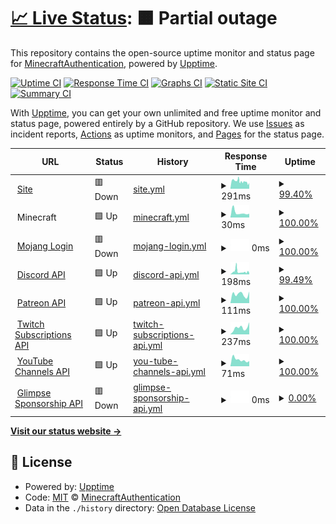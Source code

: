 # [📈 Live Status](https://status.minecraftauth.me): <!--live status--> **🟧 Partial outage**

This repository contains the open-source uptime monitor and status page for [MinecraftAuthentication](https://minecraftauth.me), powered by [Upptime](https://github.com/upptime/upptime).

[![Uptime CI](https://github.com/MinecraftAuthentication/status/workflows/Uptime%20CI/badge.svg)](https://github.com/MinecraftAuthentication/status/actions?query=workflow%3A%22Uptime+CI%22)
[![Response Time CI](https://github.com/MinecraftAuthentication/status/workflows/Response%20Time%20CI/badge.svg)](https://github.com/MinecraftAuthentication/status/actions?query=workflow%3A%22Response+Time+CI%22)
[![Graphs CI](https://github.com/MinecraftAuthentication/status/workflows/Graphs%20CI/badge.svg)](https://github.com/MinecraftAuthentication/status/actions?query=workflow%3A%22Graphs+CI%22)
[![Static Site CI](https://github.com/MinecraftAuthentication/status/workflows/Static%20Site%20CI/badge.svg)](https://github.com/MinecraftAuthentication/status/actions?query=workflow%3A%22Static+Site+CI%22)
[![Summary CI](https://github.com/MinecraftAuthentication/status/workflows/Summary%20CI/badge.svg)](https://github.com/MinecraftAuthentication/status/actions?query=workflow%3A%22Summary+CI%22)

With [Upptime](https://upptime.js.org), you can get your own unlimited and free uptime monitor and status page, powered entirely by a GitHub repository. We use [Issues](https://github.com/MinecraftAuthentication/status/issues) as incident reports, [Actions](https://github.com/MinecraftAuthentication/status/actions) as uptime monitors, and [Pages](https://status.minecraftauth.me) for the status page.

<!--start: status pages-->
<!-- This summary is generated by Upptime (https://github.com/upptime/upptime) -->
<!-- Do not edit this manually, your changes will be overwritten -->
<!-- prettier-ignore -->
| URL | Status | History | Response Time | Uptime |
| --- | ------ | ------- | ------------- | ------ |
| <img alt="" src="https://icons.duckduckgo.com/ip3/minecraftauth.me.ico" height="13"> [Site](https://minecraftauth.me/) | 🟥 Down | [site.yml](https://github.com/MinecraftAuthentication/status/commits/HEAD/history/site.yml) | <details><summary><img alt="Response time graph" src="./graphs/site/response-time-week.png" height="20"> 291ms</summary><br><a href="https://status.minecraftauth.me/history/site"><img alt="Response time 261" src="https://img.shields.io/endpoint?url=https%3A%2F%2Fraw.githubusercontent.com%2FMinecraftAuthentication%2Fstatus%2FHEAD%2Fapi%2Fsite%2Fresponse-time.json"></a><br><a href="https://status.minecraftauth.me/history/site"><img alt="24-hour response time 271" src="https://img.shields.io/endpoint?url=https%3A%2F%2Fraw.githubusercontent.com%2FMinecraftAuthentication%2Fstatus%2FHEAD%2Fapi%2Fsite%2Fresponse-time-day.json"></a><br><a href="https://status.minecraftauth.me/history/site"><img alt="7-day response time 291" src="https://img.shields.io/endpoint?url=https%3A%2F%2Fraw.githubusercontent.com%2FMinecraftAuthentication%2Fstatus%2FHEAD%2Fapi%2Fsite%2Fresponse-time-week.json"></a><br><a href="https://status.minecraftauth.me/history/site"><img alt="30-day response time 294" src="https://img.shields.io/endpoint?url=https%3A%2F%2Fraw.githubusercontent.com%2FMinecraftAuthentication%2Fstatus%2FHEAD%2Fapi%2Fsite%2Fresponse-time-month.json"></a><br><a href="https://status.minecraftauth.me/history/site"><img alt="1-year response time 267" src="https://img.shields.io/endpoint?url=https%3A%2F%2Fraw.githubusercontent.com%2FMinecraftAuthentication%2Fstatus%2FHEAD%2Fapi%2Fsite%2Fresponse-time-year.json"></a></details> | <details><summary><a href="https://status.minecraftauth.me/history/site">99.40%</a></summary><a href="https://status.minecraftauth.me/history/site"><img alt="All-time uptime 99.82%" src="https://img.shields.io/endpoint?url=https%3A%2F%2Fraw.githubusercontent.com%2FMinecraftAuthentication%2Fstatus%2FHEAD%2Fapi%2Fsite%2Fuptime.json"></a><br><a href="https://status.minecraftauth.me/history/site"><img alt="24-hour uptime 99.96%" src="https://img.shields.io/endpoint?url=https%3A%2F%2Fraw.githubusercontent.com%2FMinecraftAuthentication%2Fstatus%2FHEAD%2Fapi%2Fsite%2Fuptime-day.json"></a><br><a href="https://status.minecraftauth.me/history/site"><img alt="7-day uptime 99.40%" src="https://img.shields.io/endpoint?url=https%3A%2F%2Fraw.githubusercontent.com%2FMinecraftAuthentication%2Fstatus%2FHEAD%2Fapi%2Fsite%2Fuptime-week.json"></a><br><a href="https://status.minecraftauth.me/history/site"><img alt="30-day uptime 99.62%" src="https://img.shields.io/endpoint?url=https%3A%2F%2Fraw.githubusercontent.com%2FMinecraftAuthentication%2Fstatus%2FHEAD%2Fapi%2Fsite%2Fuptime-month.json"></a><br><a href="https://status.minecraftauth.me/history/site"><img alt="1-year uptime 99.43%" src="https://img.shields.io/endpoint?url=https%3A%2F%2Fraw.githubusercontent.com%2FMinecraftAuthentication%2Fstatus%2FHEAD%2Fapi%2Fsite%2Fuptime-year.json"></a></details>
| <img alt="" src="https://icons.duckduckgo.com/ip3/null.ico" height="13"> Minecraft | 🟩 Up | [minecraft.yml](https://github.com/MinecraftAuthentication/status/commits/HEAD/history/minecraft.yml) | <details><summary><img alt="Response time graph" src="./graphs/minecraft/response-time-week.png" height="20"> 30ms</summary><br><a href="https://status.minecraftauth.me/history/minecraft"><img alt="Response time 38" src="https://img.shields.io/endpoint?url=https%3A%2F%2Fraw.githubusercontent.com%2FMinecraftAuthentication%2Fstatus%2FHEAD%2Fapi%2Fminecraft%2Fresponse-time.json"></a><br><a href="https://status.minecraftauth.me/history/minecraft"><img alt="24-hour response time 23" src="https://img.shields.io/endpoint?url=https%3A%2F%2Fraw.githubusercontent.com%2FMinecraftAuthentication%2Fstatus%2FHEAD%2Fapi%2Fminecraft%2Fresponse-time-day.json"></a><br><a href="https://status.minecraftauth.me/history/minecraft"><img alt="7-day response time 30" src="https://img.shields.io/endpoint?url=https%3A%2F%2Fraw.githubusercontent.com%2FMinecraftAuthentication%2Fstatus%2FHEAD%2Fapi%2Fminecraft%2Fresponse-time-week.json"></a><br><a href="https://status.minecraftauth.me/history/minecraft"><img alt="30-day response time 38" src="https://img.shields.io/endpoint?url=https%3A%2F%2Fraw.githubusercontent.com%2FMinecraftAuthentication%2Fstatus%2FHEAD%2Fapi%2Fminecraft%2Fresponse-time-month.json"></a><br><a href="https://status.minecraftauth.me/history/minecraft"><img alt="1-year response time 36" src="https://img.shields.io/endpoint?url=https%3A%2F%2Fraw.githubusercontent.com%2FMinecraftAuthentication%2Fstatus%2FHEAD%2Fapi%2Fminecraft%2Fresponse-time-year.json"></a></details> | <details><summary><a href="https://status.minecraftauth.me/history/minecraft">100.00%</a></summary><a href="https://status.minecraftauth.me/history/minecraft"><img alt="All-time uptime 99.94%" src="https://img.shields.io/endpoint?url=https%3A%2F%2Fraw.githubusercontent.com%2FMinecraftAuthentication%2Fstatus%2FHEAD%2Fapi%2Fminecraft%2Fuptime.json"></a><br><a href="https://status.minecraftauth.me/history/minecraft"><img alt="24-hour uptime 100.00%" src="https://img.shields.io/endpoint?url=https%3A%2F%2Fraw.githubusercontent.com%2FMinecraftAuthentication%2Fstatus%2FHEAD%2Fapi%2Fminecraft%2Fuptime-day.json"></a><br><a href="https://status.minecraftauth.me/history/minecraft"><img alt="7-day uptime 100.00%" src="https://img.shields.io/endpoint?url=https%3A%2F%2Fraw.githubusercontent.com%2FMinecraftAuthentication%2Fstatus%2FHEAD%2Fapi%2Fminecraft%2Fuptime-week.json"></a><br><a href="https://status.minecraftauth.me/history/minecraft"><img alt="30-day uptime 99.96%" src="https://img.shields.io/endpoint?url=https%3A%2F%2Fraw.githubusercontent.com%2FMinecraftAuthentication%2Fstatus%2FHEAD%2Fapi%2Fminecraft%2Fuptime-month.json"></a><br><a href="https://status.minecraftauth.me/history/minecraft"><img alt="1-year uptime 99.89%" src="https://img.shields.io/endpoint?url=https%3A%2F%2Fraw.githubusercontent.com%2FMinecraftAuthentication%2Fstatus%2FHEAD%2Fapi%2Fminecraft%2Fuptime-year.json"></a></details>
| <img alt="" src="https://icons.duckduckgo.com/ip3/authserver.mojang.com.ico" height="13"> [Mojang Login](https://authserver.mojang.com/) | 🟥 Down | [mojang-login.yml](https://github.com/MinecraftAuthentication/status/commits/HEAD/history/mojang-login.yml) | <details><summary><img alt="Response time graph" src="./graphs/mojang-login/response-time-week.png" height="20"> 0ms</summary><br><a href="https://status.minecraftauth.me/history/mojang-login"><img alt="Response time 126" src="https://img.shields.io/endpoint?url=https%3A%2F%2Fraw.githubusercontent.com%2FMinecraftAuthentication%2Fstatus%2FHEAD%2Fapi%2Fmojang-login%2Fresponse-time.json"></a><br><a href="https://status.minecraftauth.me/history/mojang-login"><img alt="24-hour response time 0" src="https://img.shields.io/endpoint?url=https%3A%2F%2Fraw.githubusercontent.com%2FMinecraftAuthentication%2Fstatus%2FHEAD%2Fapi%2Fmojang-login%2Fresponse-time-day.json"></a><br><a href="https://status.minecraftauth.me/history/mojang-login"><img alt="7-day response time 0" src="https://img.shields.io/endpoint?url=https%3A%2F%2Fraw.githubusercontent.com%2FMinecraftAuthentication%2Fstatus%2FHEAD%2Fapi%2Fmojang-login%2Fresponse-time-week.json"></a><br><a href="https://status.minecraftauth.me/history/mojang-login"><img alt="30-day response time 0" src="https://img.shields.io/endpoint?url=https%3A%2F%2Fraw.githubusercontent.com%2FMinecraftAuthentication%2Fstatus%2FHEAD%2Fapi%2Fmojang-login%2Fresponse-time-month.json"></a><br><a href="https://status.minecraftauth.me/history/mojang-login"><img alt="1-year response time 0" src="https://img.shields.io/endpoint?url=https%3A%2F%2Fraw.githubusercontent.com%2FMinecraftAuthentication%2Fstatus%2FHEAD%2Fapi%2Fmojang-login%2Fresponse-time-year.json"></a></details> | <details><summary><a href="https://status.minecraftauth.me/history/mojang-login">100.00%</a></summary><a href="https://status.minecraftauth.me/history/mojang-login"><img alt="All-time uptime 93.81%" src="https://img.shields.io/endpoint?url=https%3A%2F%2Fraw.githubusercontent.com%2FMinecraftAuthentication%2Fstatus%2FHEAD%2Fapi%2Fmojang-login%2Fuptime.json"></a><br><a href="https://status.minecraftauth.me/history/mojang-login"><img alt="24-hour uptime 100.00%" src="https://img.shields.io/endpoint?url=https%3A%2F%2Fraw.githubusercontent.com%2FMinecraftAuthentication%2Fstatus%2FHEAD%2Fapi%2Fmojang-login%2Fuptime-day.json"></a><br><a href="https://status.minecraftauth.me/history/mojang-login"><img alt="7-day uptime 100.00%" src="https://img.shields.io/endpoint?url=https%3A%2F%2Fraw.githubusercontent.com%2FMinecraftAuthentication%2Fstatus%2FHEAD%2Fapi%2Fmojang-login%2Fuptime-week.json"></a><br><a href="https://status.minecraftauth.me/history/mojang-login"><img alt="30-day uptime 100.00%" src="https://img.shields.io/endpoint?url=https%3A%2F%2Fraw.githubusercontent.com%2FMinecraftAuthentication%2Fstatus%2FHEAD%2Fapi%2Fmojang-login%2Fuptime-month.json"></a><br><a href="https://status.minecraftauth.me/history/mojang-login"><img alt="1-year uptime 100.00%" src="https://img.shields.io/endpoint?url=https%3A%2F%2Fraw.githubusercontent.com%2FMinecraftAuthentication%2Fstatus%2FHEAD%2Fapi%2Fmojang-login%2Fuptime-year.json"></a></details>
| <img alt="" src="https://icons.duckduckgo.com/ip3/discord.com.ico" height="13"> [Discord API](https://discord.com/api/users/@me) | 🟩 Up | [discord-api.yml](https://github.com/MinecraftAuthentication/status/commits/HEAD/history/discord-api.yml) | <details><summary><img alt="Response time graph" src="./graphs/discord-api/response-time-week.png" height="20"> 198ms</summary><br><a href="https://status.minecraftauth.me/history/discord-api"><img alt="Response time 134" src="https://img.shields.io/endpoint?url=https%3A%2F%2Fraw.githubusercontent.com%2FMinecraftAuthentication%2Fstatus%2FHEAD%2Fapi%2Fdiscord-api%2Fresponse-time.json"></a><br><a href="https://status.minecraftauth.me/history/discord-api"><img alt="24-hour response time 107" src="https://img.shields.io/endpoint?url=https%3A%2F%2Fraw.githubusercontent.com%2FMinecraftAuthentication%2Fstatus%2FHEAD%2Fapi%2Fdiscord-api%2Fresponse-time-day.json"></a><br><a href="https://status.minecraftauth.me/history/discord-api"><img alt="7-day response time 198" src="https://img.shields.io/endpoint?url=https%3A%2F%2Fraw.githubusercontent.com%2FMinecraftAuthentication%2Fstatus%2FHEAD%2Fapi%2Fdiscord-api%2Fresponse-time-week.json"></a><br><a href="https://status.minecraftauth.me/history/discord-api"><img alt="30-day response time 149" src="https://img.shields.io/endpoint?url=https%3A%2F%2Fraw.githubusercontent.com%2FMinecraftAuthentication%2Fstatus%2FHEAD%2Fapi%2Fdiscord-api%2Fresponse-time-month.json"></a><br><a href="https://status.minecraftauth.me/history/discord-api"><img alt="1-year response time 143" src="https://img.shields.io/endpoint?url=https%3A%2F%2Fraw.githubusercontent.com%2FMinecraftAuthentication%2Fstatus%2FHEAD%2Fapi%2Fdiscord-api%2Fresponse-time-year.json"></a></details> | <details><summary><a href="https://status.minecraftauth.me/history/discord-api">99.49%</a></summary><a href="https://status.minecraftauth.me/history/discord-api"><img alt="All-time uptime 99.99%" src="https://img.shields.io/endpoint?url=https%3A%2F%2Fraw.githubusercontent.com%2FMinecraftAuthentication%2Fstatus%2FHEAD%2Fapi%2Fdiscord-api%2Fuptime.json"></a><br><a href="https://status.minecraftauth.me/history/discord-api"><img alt="24-hour uptime 100.00%" src="https://img.shields.io/endpoint?url=https%3A%2F%2Fraw.githubusercontent.com%2FMinecraftAuthentication%2Fstatus%2FHEAD%2Fapi%2Fdiscord-api%2Fuptime-day.json"></a><br><a href="https://status.minecraftauth.me/history/discord-api"><img alt="7-day uptime 99.49%" src="https://img.shields.io/endpoint?url=https%3A%2F%2Fraw.githubusercontent.com%2FMinecraftAuthentication%2Fstatus%2FHEAD%2Fapi%2Fdiscord-api%2Fuptime-week.json"></a><br><a href="https://status.minecraftauth.me/history/discord-api"><img alt="30-day uptime 99.81%" src="https://img.shields.io/endpoint?url=https%3A%2F%2Fraw.githubusercontent.com%2FMinecraftAuthentication%2Fstatus%2FHEAD%2Fapi%2Fdiscord-api%2Fuptime-month.json"></a><br><a href="https://status.minecraftauth.me/history/discord-api"><img alt="1-year uptime 99.98%" src="https://img.shields.io/endpoint?url=https%3A%2F%2Fraw.githubusercontent.com%2FMinecraftAuthentication%2Fstatus%2FHEAD%2Fapi%2Fdiscord-api%2Fuptime-year.json"></a></details>
| <img alt="" src="https://icons.duckduckgo.com/ip3/www.patreon.com.ico" height="13"> [Patreon API](https://www.patreon.com/api/oauth2/v2/campaigns/0/members) | 🟩 Up | [patreon-api.yml](https://github.com/MinecraftAuthentication/status/commits/HEAD/history/patreon-api.yml) | <details><summary><img alt="Response time graph" src="./graphs/patreon-api/response-time-week.png" height="20"> 111ms</summary><br><a href="https://status.minecraftauth.me/history/patreon-api"><img alt="Response time 129" src="https://img.shields.io/endpoint?url=https%3A%2F%2Fraw.githubusercontent.com%2FMinecraftAuthentication%2Fstatus%2FHEAD%2Fapi%2Fpatreon-api%2Fresponse-time.json"></a><br><a href="https://status.minecraftauth.me/history/patreon-api"><img alt="24-hour response time 145" src="https://img.shields.io/endpoint?url=https%3A%2F%2Fraw.githubusercontent.com%2FMinecraftAuthentication%2Fstatus%2FHEAD%2Fapi%2Fpatreon-api%2Fresponse-time-day.json"></a><br><a href="https://status.minecraftauth.me/history/patreon-api"><img alt="7-day response time 111" src="https://img.shields.io/endpoint?url=https%3A%2F%2Fraw.githubusercontent.com%2FMinecraftAuthentication%2Fstatus%2FHEAD%2Fapi%2Fpatreon-api%2Fresponse-time-week.json"></a><br><a href="https://status.minecraftauth.me/history/patreon-api"><img alt="30-day response time 91" src="https://img.shields.io/endpoint?url=https%3A%2F%2Fraw.githubusercontent.com%2FMinecraftAuthentication%2Fstatus%2FHEAD%2Fapi%2Fpatreon-api%2Fresponse-time-month.json"></a><br><a href="https://status.minecraftauth.me/history/patreon-api"><img alt="1-year response time 88" src="https://img.shields.io/endpoint?url=https%3A%2F%2Fraw.githubusercontent.com%2FMinecraftAuthentication%2Fstatus%2FHEAD%2Fapi%2Fpatreon-api%2Fresponse-time-year.json"></a></details> | <details><summary><a href="https://status.minecraftauth.me/history/patreon-api">100.00%</a></summary><a href="https://status.minecraftauth.me/history/patreon-api"><img alt="All-time uptime 99.99%" src="https://img.shields.io/endpoint?url=https%3A%2F%2Fraw.githubusercontent.com%2FMinecraftAuthentication%2Fstatus%2FHEAD%2Fapi%2Fpatreon-api%2Fuptime.json"></a><br><a href="https://status.minecraftauth.me/history/patreon-api"><img alt="24-hour uptime 100.00%" src="https://img.shields.io/endpoint?url=https%3A%2F%2Fraw.githubusercontent.com%2FMinecraftAuthentication%2Fstatus%2FHEAD%2Fapi%2Fpatreon-api%2Fuptime-day.json"></a><br><a href="https://status.minecraftauth.me/history/patreon-api"><img alt="7-day uptime 100.00%" src="https://img.shields.io/endpoint?url=https%3A%2F%2Fraw.githubusercontent.com%2FMinecraftAuthentication%2Fstatus%2FHEAD%2Fapi%2Fpatreon-api%2Fuptime-week.json"></a><br><a href="https://status.minecraftauth.me/history/patreon-api"><img alt="30-day uptime 100.00%" src="https://img.shields.io/endpoint?url=https%3A%2F%2Fraw.githubusercontent.com%2FMinecraftAuthentication%2Fstatus%2FHEAD%2Fapi%2Fpatreon-api%2Fuptime-month.json"></a><br><a href="https://status.minecraftauth.me/history/patreon-api"><img alt="1-year uptime 100.00%" src="https://img.shields.io/endpoint?url=https%3A%2F%2Fraw.githubusercontent.com%2FMinecraftAuthentication%2Fstatus%2FHEAD%2Fapi%2Fpatreon-api%2Fuptime-year.json"></a></details>
| <img alt="" src="https://icons.duckduckgo.com/ip3/api.twitch.tv.ico" height="13"> [Twitch Subscriptions API](https://api.twitch.tv/helix/subscriptions) | 🟩 Up | [twitch-subscriptions-api.yml](https://github.com/MinecraftAuthentication/status/commits/HEAD/history/twitch-subscriptions-api.yml) | <details><summary><img alt="Response time graph" src="./graphs/twitch-subscriptions-api/response-time-week.png" height="20"> 237ms</summary><br><a href="https://status.minecraftauth.me/history/twitch-subscriptions-api"><img alt="Response time 137" src="https://img.shields.io/endpoint?url=https%3A%2F%2Fraw.githubusercontent.com%2FMinecraftAuthentication%2Fstatus%2FHEAD%2Fapi%2Ftwitch-subscriptions-api%2Fresponse-time.json"></a><br><a href="https://status.minecraftauth.me/history/twitch-subscriptions-api"><img alt="24-hour response time 430" src="https://img.shields.io/endpoint?url=https%3A%2F%2Fraw.githubusercontent.com%2FMinecraftAuthentication%2Fstatus%2FHEAD%2Fapi%2Ftwitch-subscriptions-api%2Fresponse-time-day.json"></a><br><a href="https://status.minecraftauth.me/history/twitch-subscriptions-api"><img alt="7-day response time 237" src="https://img.shields.io/endpoint?url=https%3A%2F%2Fraw.githubusercontent.com%2FMinecraftAuthentication%2Fstatus%2FHEAD%2Fapi%2Ftwitch-subscriptions-api%2Fresponse-time-week.json"></a><br><a href="https://status.minecraftauth.me/history/twitch-subscriptions-api"><img alt="30-day response time 198" src="https://img.shields.io/endpoint?url=https%3A%2F%2Fraw.githubusercontent.com%2FMinecraftAuthentication%2Fstatus%2FHEAD%2Fapi%2Ftwitch-subscriptions-api%2Fresponse-time-month.json"></a><br><a href="https://status.minecraftauth.me/history/twitch-subscriptions-api"><img alt="1-year response time 148" src="https://img.shields.io/endpoint?url=https%3A%2F%2Fraw.githubusercontent.com%2FMinecraftAuthentication%2Fstatus%2FHEAD%2Fapi%2Ftwitch-subscriptions-api%2Fresponse-time-year.json"></a></details> | <details><summary><a href="https://status.minecraftauth.me/history/twitch-subscriptions-api">100.00%</a></summary><a href="https://status.minecraftauth.me/history/twitch-subscriptions-api"><img alt="All-time uptime 100.00%" src="https://img.shields.io/endpoint?url=https%3A%2F%2Fraw.githubusercontent.com%2FMinecraftAuthentication%2Fstatus%2FHEAD%2Fapi%2Ftwitch-subscriptions-api%2Fuptime.json"></a><br><a href="https://status.minecraftauth.me/history/twitch-subscriptions-api"><img alt="24-hour uptime 100.00%" src="https://img.shields.io/endpoint?url=https%3A%2F%2Fraw.githubusercontent.com%2FMinecraftAuthentication%2Fstatus%2FHEAD%2Fapi%2Ftwitch-subscriptions-api%2Fuptime-day.json"></a><br><a href="https://status.minecraftauth.me/history/twitch-subscriptions-api"><img alt="7-day uptime 100.00%" src="https://img.shields.io/endpoint?url=https%3A%2F%2Fraw.githubusercontent.com%2FMinecraftAuthentication%2Fstatus%2FHEAD%2Fapi%2Ftwitch-subscriptions-api%2Fuptime-week.json"></a><br><a href="https://status.minecraftauth.me/history/twitch-subscriptions-api"><img alt="30-day uptime 100.00%" src="https://img.shields.io/endpoint?url=https%3A%2F%2Fraw.githubusercontent.com%2FMinecraftAuthentication%2Fstatus%2FHEAD%2Fapi%2Ftwitch-subscriptions-api%2Fuptime-month.json"></a><br><a href="https://status.minecraftauth.me/history/twitch-subscriptions-api"><img alt="1-year uptime 100.00%" src="https://img.shields.io/endpoint?url=https%3A%2F%2Fraw.githubusercontent.com%2FMinecraftAuthentication%2Fstatus%2FHEAD%2Fapi%2Ftwitch-subscriptions-api%2Fuptime-year.json"></a></details>
| <img alt="" src="https://icons.duckduckgo.com/ip3/www.googleapis.com.ico" height="13"> [YouTube Channels API](https://www.googleapis.com/youtube/v3/channels) | 🟩 Up | [you-tube-channels-api.yml](https://github.com/MinecraftAuthentication/status/commits/HEAD/history/you-tube-channels-api.yml) | <details><summary><img alt="Response time graph" src="./graphs/you-tube-channels-api/response-time-week.png" height="20"> 71ms</summary><br><a href="https://status.minecraftauth.me/history/you-tube-channels-api"><img alt="Response time 69" src="https://img.shields.io/endpoint?url=https%3A%2F%2Fraw.githubusercontent.com%2FMinecraftAuthentication%2Fstatus%2FHEAD%2Fapi%2Fyou-tube-channels-api%2Fresponse-time.json"></a><br><a href="https://status.minecraftauth.me/history/you-tube-channels-api"><img alt="24-hour response time 56" src="https://img.shields.io/endpoint?url=https%3A%2F%2Fraw.githubusercontent.com%2FMinecraftAuthentication%2Fstatus%2FHEAD%2Fapi%2Fyou-tube-channels-api%2Fresponse-time-day.json"></a><br><a href="https://status.minecraftauth.me/history/you-tube-channels-api"><img alt="7-day response time 71" src="https://img.shields.io/endpoint?url=https%3A%2F%2Fraw.githubusercontent.com%2FMinecraftAuthentication%2Fstatus%2FHEAD%2Fapi%2Fyou-tube-channels-api%2Fresponse-time-week.json"></a><br><a href="https://status.minecraftauth.me/history/you-tube-channels-api"><img alt="30-day response time 74" src="https://img.shields.io/endpoint?url=https%3A%2F%2Fraw.githubusercontent.com%2FMinecraftAuthentication%2Fstatus%2FHEAD%2Fapi%2Fyou-tube-channels-api%2Fresponse-time-month.json"></a><br><a href="https://status.minecraftauth.me/history/you-tube-channels-api"><img alt="1-year response time 73" src="https://img.shields.io/endpoint?url=https%3A%2F%2Fraw.githubusercontent.com%2FMinecraftAuthentication%2Fstatus%2FHEAD%2Fapi%2Fyou-tube-channels-api%2Fresponse-time-year.json"></a></details> | <details><summary><a href="https://status.minecraftauth.me/history/you-tube-channels-api">100.00%</a></summary><a href="https://status.minecraftauth.me/history/you-tube-channels-api"><img alt="All-time uptime 100.00%" src="https://img.shields.io/endpoint?url=https%3A%2F%2Fraw.githubusercontent.com%2FMinecraftAuthentication%2Fstatus%2FHEAD%2Fapi%2Fyou-tube-channels-api%2Fuptime.json"></a><br><a href="https://status.minecraftauth.me/history/you-tube-channels-api"><img alt="24-hour uptime 100.00%" src="https://img.shields.io/endpoint?url=https%3A%2F%2Fraw.githubusercontent.com%2FMinecraftAuthentication%2Fstatus%2FHEAD%2Fapi%2Fyou-tube-channels-api%2Fuptime-day.json"></a><br><a href="https://status.minecraftauth.me/history/you-tube-channels-api"><img alt="7-day uptime 100.00%" src="https://img.shields.io/endpoint?url=https%3A%2F%2Fraw.githubusercontent.com%2FMinecraftAuthentication%2Fstatus%2FHEAD%2Fapi%2Fyou-tube-channels-api%2Fuptime-week.json"></a><br><a href="https://status.minecraftauth.me/history/you-tube-channels-api"><img alt="30-day uptime 100.00%" src="https://img.shields.io/endpoint?url=https%3A%2F%2Fraw.githubusercontent.com%2FMinecraftAuthentication%2Fstatus%2FHEAD%2Fapi%2Fyou-tube-channels-api%2Fuptime-month.json"></a><br><a href="https://status.minecraftauth.me/history/you-tube-channels-api"><img alt="1-year uptime 100.00%" src="https://img.shields.io/endpoint?url=https%3A%2F%2Fraw.githubusercontent.com%2FMinecraftAuthentication%2Fstatus%2FHEAD%2Fapi%2Fyou-tube-channels-api%2Fuptime-year.json"></a></details>
| <img alt="" src="https://icons.duckduckgo.com/ip3/api.glimpse.me.ico" height="13"> [Glimpse Sponsorship API](https://api.glimpse.me/auth/access/me) | 🟥 Down | [glimpse-sponsorship-api.yml](https://github.com/MinecraftAuthentication/status/commits/HEAD/history/glimpse-sponsorship-api.yml) | <details><summary><img alt="Response time graph" src="./graphs/glimpse-sponsorship-api/response-time-week.png" height="20"> 0ms</summary><br><a href="https://status.minecraftauth.me/history/glimpse-sponsorship-api"><img alt="Response time 396" src="https://img.shields.io/endpoint?url=https%3A%2F%2Fraw.githubusercontent.com%2FMinecraftAuthentication%2Fstatus%2FHEAD%2Fapi%2Fglimpse-sponsorship-api%2Fresponse-time.json"></a><br><a href="https://status.minecraftauth.me/history/glimpse-sponsorship-api"><img alt="24-hour response time 0" src="https://img.shields.io/endpoint?url=https%3A%2F%2Fraw.githubusercontent.com%2FMinecraftAuthentication%2Fstatus%2FHEAD%2Fapi%2Fglimpse-sponsorship-api%2Fresponse-time-day.json"></a><br><a href="https://status.minecraftauth.me/history/glimpse-sponsorship-api"><img alt="7-day response time 0" src="https://img.shields.io/endpoint?url=https%3A%2F%2Fraw.githubusercontent.com%2FMinecraftAuthentication%2Fstatus%2FHEAD%2Fapi%2Fglimpse-sponsorship-api%2Fresponse-time-week.json"></a><br><a href="https://status.minecraftauth.me/history/glimpse-sponsorship-api"><img alt="30-day response time 501" src="https://img.shields.io/endpoint?url=https%3A%2F%2Fraw.githubusercontent.com%2FMinecraftAuthentication%2Fstatus%2FHEAD%2Fapi%2Fglimpse-sponsorship-api%2Fresponse-time-month.json"></a><br><a href="https://status.minecraftauth.me/history/glimpse-sponsorship-api"><img alt="1-year response time 425" src="https://img.shields.io/endpoint?url=https%3A%2F%2Fraw.githubusercontent.com%2FMinecraftAuthentication%2Fstatus%2FHEAD%2Fapi%2Fglimpse-sponsorship-api%2Fresponse-time-year.json"></a></details> | <details><summary><a href="https://status.minecraftauth.me/history/glimpse-sponsorship-api">0.00%</a></summary><a href="https://status.minecraftauth.me/history/glimpse-sponsorship-api"><img alt="All-time uptime 96.52%" src="https://img.shields.io/endpoint?url=https%3A%2F%2Fraw.githubusercontent.com%2FMinecraftAuthentication%2Fstatus%2FHEAD%2Fapi%2Fglimpse-sponsorship-api%2Fuptime.json"></a><br><a href="https://status.minecraftauth.me/history/glimpse-sponsorship-api"><img alt="24-hour uptime 0.00%" src="https://img.shields.io/endpoint?url=https%3A%2F%2Fraw.githubusercontent.com%2FMinecraftAuthentication%2Fstatus%2FHEAD%2Fapi%2Fglimpse-sponsorship-api%2Fuptime-day.json"></a><br><a href="https://status.minecraftauth.me/history/glimpse-sponsorship-api"><img alt="7-day uptime 0.00%" src="https://img.shields.io/endpoint?url=https%3A%2F%2Fraw.githubusercontent.com%2FMinecraftAuthentication%2Fstatus%2FHEAD%2Fapi%2Fglimpse-sponsorship-api%2Fuptime-week.json"></a><br><a href="https://status.minecraftauth.me/history/glimpse-sponsorship-api"><img alt="30-day uptime 27.38%" src="https://img.shields.io/endpoint?url=https%3A%2F%2Fraw.githubusercontent.com%2FMinecraftAuthentication%2Fstatus%2FHEAD%2Fapi%2Fglimpse-sponsorship-api%2Fuptime-month.json"></a><br><a href="https://status.minecraftauth.me/history/glimpse-sponsorship-api"><img alt="1-year uptime 93.66%" src="https://img.shields.io/endpoint?url=https%3A%2F%2Fraw.githubusercontent.com%2FMinecraftAuthentication%2Fstatus%2FHEAD%2Fapi%2Fglimpse-sponsorship-api%2Fuptime-year.json"></a></details>

<!--end: status pages-->

[**Visit our status website →**](https://status.minecraftauth.me)

## 📄 License

- Powered by: [Upptime](https://github.com/upptime/upptime)
- Code: [MIT](./LICENSE) © [MinecraftAuthentication](https://minecraftauth.me)
- Data in the `./history` directory: [Open Database License](https://opendatacommons.org/licenses/odbl/1-0/)
